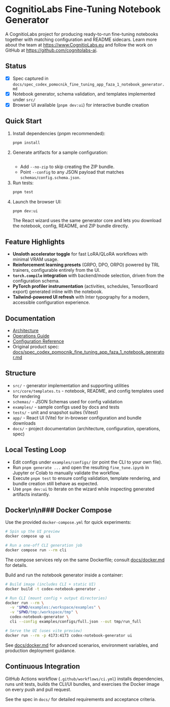 # CognitioLabs Fine-Tuning Notebook Generator

A CognitioLabs project for producing ready-to-run fine-tuning notebooks together with matching configuration and README sidecars. Learn more about the team at <https://www.CognitioLabs.eu> and follow the work on GitHub at <https://github.com/cognitolabs-ai>.

## Status

- [x] Spec captured in `docs/spec_codex_pomocnik_fine_tuning_app_faza_1_notebook_generator.md`
- [x] Notebook generator, schema validation, and templates implemented under `src/`
- [x] Browser UI available (`pnpm dev:ui`) for interactive bundle creation

## Quick Start

1. Install dependencies (pnpm recommended):
   ```bash
   pnpm install
   ```
2. Generate artifacts for a sample configuration:
   ```bash
   ```
   - Add `--no-zip` to skip creating the ZIP bundle.
   - Point `--config` to any JSON payload that matches `schemas/config.schema.json`.
3. Run tests:
   ```bash
   pnpm test
   ```
4. Launch the browser UI:
   ```bash
   pnpm dev:ui
   ```
   The React wizard uses the same generator core and lets you download the notebook, config, README, and ZIP bundle directly.

## Feature Highlights

- **Unsloth accelerator toggle** for fast LoRA/QLoRA workflows with minimal VRAM usage.
- **Reinforcement learning presets** (GRPO, DPO, ORPO) powered by TRL trainers, configurable entirely from the UI.
- **`torch.compile` integration** with backend/mode selection, driven from the configuration schema.
- **PyTorch profiler instrumentation** (activities, schedules, TensorBoard export) generated inline with the notebook.
- **Tailwind-powered UI refresh** with Inter typography for a modern, accessible configuration experience.

## Documentation

- [Architecture](docs/architecture.md)
- [Operations Guide](docs/operations.md)
- [Configuration Reference](docs/configuration.md)
- Original product spec: [docs/spec_codex_pomocnik_fine_tuning_app_faza_1_notebook_generator.md](docs/spec_codex_pomocnik_fine_tuning_app_faza_1_notebook_generator.md)

## Structure

- `src/` - generator implementation and supporting utilities
- `src/core/templates.ts` - notebook, README, and config templates used for rendering
- `schemas/` - JSON Schemas used for config validation
- `examples/` - sample configs used by docs and tests
- `tests/` - unit and snapshot suites (Vitest)
- `app/` - React UI (Vite) for in-browser configuration and bundle downloads
- `docs/` - project documentation (architecture, configuration, operations, spec)

## Local Testing Loop

- Edit configs under `examples/configs/` (or point the CLI to your own file).
- Run `pnpm generate ...` and open the resulting `fine_tune.ipynb` in Jupyter or Colab to manually validate the workflow.
- Execute `pnpm test` to ensure config validation, template rendering, and bundle creation still behave as expected.
- Use `pnpm dev:ui` to iterate on the wizard while inspecting generated artifacts instantly.

## Docker\n\n### Docker Compose

Use the provided `docker-compose.yml` for quick experiments:

```bash
# Spin up the UI preview
docker compose up ui

# Run a one-off CLI generation job
docker compose run --rm cli
```

The compose services rely on the same Dockerfile; consult [docs/docker.md](docs/docker.md) for details.

Build and run the notebook generator inside a container:

```bash
# Build image (includes CLI + static UI)
docker build -t codex-notebook-generator .

# Run CLI (mount config + output directories)
docker run --rm \
  -v "$PWD/examples:/workspace/examples" \
  -v "$PWD/tmp:/workspace/tmp" \
  codex-notebook-generator \
  cli --config examples/configs/full.json --out tmp/run_full

# Serve the UI (uses vite preview)
docker run --rm -p 4173:4173 codex-notebook-generator ui
```

See [docs/docker.md](docs/docker.md) for advanced scenarios, environment variables, and production deployment guidance.

## Continuous Integration

GitHub Actions workflow (`.github/workflows/ci.yml`) installs dependencies, runs unit tests, builds the CLI/UI bundles, and exercises the Docker image on every push and pull request.

See the spec in `docs/` for detailed requirements and acceptance criteria.




